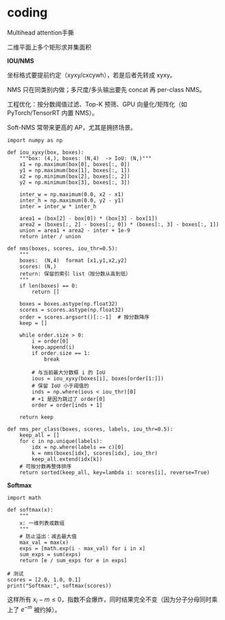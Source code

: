 # coding

Multihead attention手撕

二维平面上多个矩形求并集面积

**IOU/NMS**

坐标格式要提前约定（xyxy/cxcywh），若是后者先转成 xyxy。

NMS 只在同类别内做；多尺度/多头输出要先 concat 再 per-class NMS。

工程优化：按分数阈值过滤、Top-K 预筛、GPU 向量化/矩阵化（如 PyTorch/TensorRT 内置 NMS）。

Soft-NMS 常带来更高的 AP，尤其是拥挤场景。

```
import numpy as np

def iou_xyxy(box, boxes):
    """box: (4,), boxes: (N,4)  -> IoU: (N,)"""
    x1 = np.maximum(box[0], boxes[:, 0])
    y1 = np.maximum(box[1], boxes[:, 1])
    x2 = np.minimum(box[2], boxes[:, 2])
    y2 = np.minimum(box[3], boxes[:, 3])

    inter_w = np.maximum(0.0, x2 - x1)
    inter_h = np.maximum(0.0, y2 - y1)
    inter = inter_w * inter_h

    area1 = (box[2] - box[0]) * (box[3] - box[1])
    area2 = (boxes[:, 2] - boxes[:, 0]) * (boxes[:, 3] - boxes[:, 1])
    union = area1 + area2 - inter + 1e-9
    return inter / union

def nms(boxes, scores, iou_thr=0.5):
    """
    boxes:  (N,4)  format [x1,y1,x2,y2]
    scores: (N,)
    return: 保留的索引 list（按分数从高到低）
    """
    if len(boxes) == 0:
        return []

    boxes = boxes.astype(np.float32)
    scores = scores.astype(np.float32)
    order = scores.argsort()[::-1]  # 按分数降序
    keep = []

    while order.size > 0:
        i = order[0]
        keep.append(i)
        if order.size == 1:
            break

        # 与当前最大分数框 i 的 IoU
        ious = iou_xyxy(boxes[i], boxes[order[1:]])
        # 保留 IoU 小于阈值的
        inds = np.where(ious < iou_thr)[0]
        # +1 是因为跳过了 order[0]
        order = order[inds + 1]

    return keep

def nms_per_class(boxes, scores, labels, iou_thr=0.5):
    keep_all = []
    for c in np.unique(labels):
        idx = np.where(labels == c)[0]
        k = nms(boxes[idx], scores[idx], iou_thr)
        keep_all.extend(idx[k])
    # 可按分数再整体排序
    return sorted(keep_all, key=lambda i: scores[i], reverse=True)
```
**Softmax**
```
import math

def softmax(x):
    """
    x: 一维列表或数组
    """
    # 防止溢出：减去最大值
    max_val = max(x)
    exps = [math.exp(i - max_val) for i in x]
    sum_exps = sum(exps)
    return [e / sum_exps for e in exps]

# 测试
scores = [2.0, 1.0, 0.1]
print("Softmax:", softmax(scores))
```

这样所有 $x_i - m \le 0$，指数不会爆炸，同时结果完全不变（因为分子分母同时乘上了 $e^{-m}$ 被约掉）。
